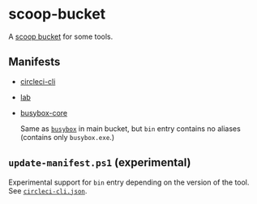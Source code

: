 # scoop-bucket

A [scoop bucket](https://github.com/lukesampson/scoop/wiki/Buckets) for some
tools.

## Manifests

- [circleci-cli](https://circleci.com/docs/2.0/local-cli/)
- [lab](https://zaquestion.github.io/lab/)
- [busybox-core](https://frippery.org/busybox)

    Same as [`busybox`](https://github.com/lukesampson/scoop/blob/master/bucket/busybox.json)
    in main bucket, but `bin` entry contains no aliases (contains only
    `busybox.exe`.)

## `update-manifest.ps1` (experimental)

Experimental support for `bin` entry depending on the version of the tool. See
[`circleci-cli.json`](circleci-cli.json).